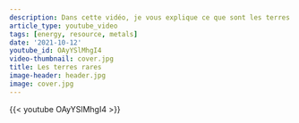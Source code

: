 ```yaml
---
description: Dans cette vidéo, je vous explique ce que sont les terres rares, à quoi elles servent et quels sont les problèmes qu'elles soulèvent.
article_type: youtube_video
tags: [energy, resource, metals]
date: '2021-10-12'
youtube_id: OAyYSlMhgI4
video-thumbnail: cover.jpg
title: Les terres rares
image-header: header.jpg
image: cover.jpg
---
```


{{< youtube OAyYSlMhgI4 >}}